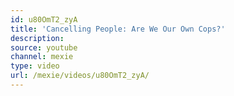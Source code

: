 ```yaml
---
id: u80OmT2_zyA
title: 'Cancelling People: Are We Our Own Cops?'
description:
source: youtube
channel: mexie
type: video
url: /mexie/videos/u80OmT2_zyA/
---
```

